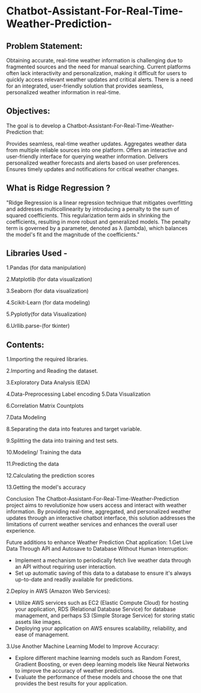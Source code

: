 # Chatbot-Assistant-For-Real-Time-Weather-Prediction-

## Problem Statement: 
Obtaining accurate, real-time weather information is challenging due to fragmented sources and the need for manual searching. Current platforms often lack interactivity and personalization, making it difficult for users to quickly access relevant weather updates and critical alerts. There is a need for an integrated, user-friendly solution that provides seamless, personalized weather information in real-time.

## Objectives:
The goal is to develop a Chatbot-Assistant-For-Real-Time-Weather-Prediction that:

Provides seamless, real-time weather updates.
Aggregates weather data from multiple reliable sources into one platform.
Offers an interactive and user-friendly interface for querying weather information.
Delivers personalized weather forecasts and alerts based on user preferences.
Ensures timely updates and notifications for critical weather changes.

## What is Ridge Regression ?
"Ridge Regression is a linear regression technique that mitigates overfitting and addresses multicollinearity by introducing a penalty to the sum of squared coefficients. This regularization term aids in shrinking the coefficients, resulting in more robust and generalized models. The penalty term is governed by a parameter, denoted as λ (lambda), which balances the model's fit and the magnitude of the coefficients."

## Libraries Used -
1.Pandas (for data manipulation)

2.Matplotlib (for data visualization)

3.Seaborn (for data visualization)

4.Scikit-Learn (for data modeling)

5.Pyplotly(for data Visualization)

6.Urllib.parse-(for tkinter)

## Contents:
1.Importing the required libraries.

2.Importing and Reading the dataset.

3.Exploratory Data Analysis (EDA)

4.Data-Preprocessing
      Label encoding
5.Data Visualization

6.Correlation Matrix Countplots 

7.Data Modeling

8.Separating the data into features and target variable.

9.Splitting the data into training and test sets.

10.Modeling/ Training the data

11.Predicting the data

12.Calculating the prediction scores

13.Getting the model's accuracy


Conclusion
The Chatbot-Assistant-For-Real-Time-Weather-Prediction project aims to revolutionize how users access and interact with weather information. By providing real-time, aggregated, and personalized weather updates through an interactive chatbot interface, this solution addresses the limitations of current weather services and enhances the overall user experience.

Future additions to enhance Weather Prediction Chat application:
1.Get Live Data Through API and Autosave to Database Without Human Interruption:
- Implement a mechanism to periodically fetch live weather data through an API without requiring user interaction.
- Set up automatic saving of this data to a database to ensure it's always up-to-date and readily available for predictions.

2.Deploy in AWS (Amazon Web Services):
- Utilize AWS services such as EC2 (Elastic Compute Cloud) for hosting your application, RDS (Relational Database Service) for database management, and perhaps S3 (Simple Storage Service) for storing static assets like images.
- Deploying your application on AWS ensures scalability, reliability, and ease of management.

3.Use Another Machine Learning Model to Improve Accuracy:
- Explore different machine learning models such as Random Forest, Gradient Boosting, or even deep learning models like Neural Networks to improve the accuracy of weather predictions.
- Evaluate the performance of these models and choose the one that provides the best results for your application.




